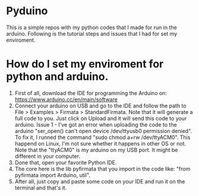 # Pyduino

This is a simple repos with my python codes that I made for run in the arduino. Following is the tutorial steps and issues that I had for set my enviroment.

# How do I set my enviroment for python and arduino.

1) First of all, download the IDE for programming the Arduino on: https://www.arduino.cc/en/main/software
2) Connect your arduino on USB and go to the IDE and follow the path to File > Examples > Firmata > StandardFirmata. Note that it will generate a full code to you. Just click on Upload and it will send this code to your arduino.
  Issue 1 - I've got an error when uploading the code to the arduino "ser_open() can't open device /dev/ttyusb0 permission  denied". To fix it, I runned the command "sudo chmod a+rw /dev/ttyACM0". This happend on Linux, I'm not sure whether it happens in other OS or not. Note that the "ttyACM0" is my arduino on my USB port. It might be different in your computer.
3) Done that, open your favorite Python IDE.
4) The core here is the lib pyfirmata that you import in the code like: "from pyfirmata import Arduino, util".
5) After all, just copy and paste some code on your IDE and run it on the terminal and that's it.
